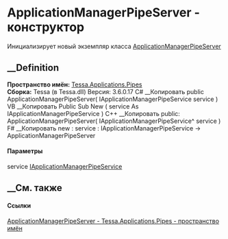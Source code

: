 # ApplicationManagerPipeServer - конструктор
Инициализирует новый экземпляр класса
[ApplicationManagerPipeServer](T_Tessa_Applications_Pipes_ApplicationManagerPipeServer.htm)
##  __Definition
 **Пространство имён:**
[Tessa.Applications.Pipes](N_Tessa_Applications_Pipes.htm)  
 **Сборка:** Tessa (в Tessa.dll) Версия: 3.6.0.17
C# __Копировать
     public ApplicationManagerPipeServer(
    	IApplicationManagerPipeService service
    )
VB __Копировать
     Public Sub New ( 
    	service As IApplicationManagerPipeService
    )
C++ __Копировать
     public:
    ApplicationManagerPipeServer(
    	IApplicationManagerPipeService^ service
    )
F# __Копировать
     new : 
            service : IApplicationManagerPipeService -> ApplicationManagerPipeServer
#### Параметры
service
[IApplicationManagerPipeService](T_Tessa_Applications_Pipes_IApplicationManagerPipeService.htm)
## __См. также
#### Ссылки
[ApplicationManagerPipeServer -
](T_Tessa_Applications_Pipes_ApplicationManagerPipeServer.htm)
[Tessa.Applications.Pipes - пространство имён](N_Tessa_Applications_Pipes.htm)
